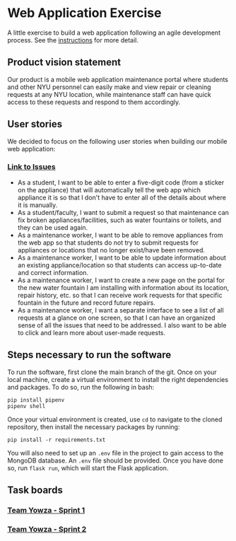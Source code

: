 # Web Application Exercise

A little exercise to build a web application following an agile development process. See the [instructions](instructions.md) for more detail.

## Product vision statement

Our product is a mobile web application maintenance portal where students and other NYU personnel can easily make and view repair or cleaning requests at any NYU location, while maintenance staff can have quick access to these requests and respond to them accordingly.

## User stories

We decided to focus on the following user stories when building our mobile web application:
### [Link to Issues](https://github.com/software-students-fall2024/2-web-app-yowza/issues)
- As a student, I want to be able to enter a five-digit code (from a sticker on the appliance) that will automatically tell the web app which appliance it is so that I don't have to enter all of the details about where it is manually.
- As a student/faculty, I want to submit a request so that maintenance can fix broken appliances/facilities, such as water fountains or toilets, and they can be used again.
- As a maintenance worker, I want to be able to remove appliances from the web app so that students do not try to submit requests for appliances or locations that no longer exist/have been removed.
- As a maintenance worker, I want to be able to update information about an existing appliance/location so that students can access up-to-date and correct information.
- As a maintenance worker, I want to create a new page on the portal for the new water fountain I am installing with information about its location, repair history, etc. so that I can receive work requests for that specific fountain in the future and record future repairs.
- As a maintenance worker, I want a separate interface to see a list of all requests at a glance on one screen, so that I can have an organized sense of all the issues that need to be addressed. I also want to be able to click and learn more about user-made requests.

## Steps necessary to run the software

To run the software, first clone the main branch of the git. Once on your local machine, create a virtual environment to install the right dependencies and packages. To do so, run the following in bash:
```
pip install pipenv
pipenv shell
```
Once your virtual environment is created, use `cd` to navigate to the cloned repository, then install the necessary packages by running:
```
pip install -r requirements.txt
```
You will also need to set up an `.env` file in the project to gain access to the MongoDB database. An `.env` file should be provided. Once you have done so, run `flask run`, which will start the Flask application.


## Task boards

### [Team Yowza - Sprint 1](https://github.com/orgs/software-students-fall2024/projects/41)
### [Team Yowza - Sprint 2](https://github.com/orgs/software-students-fall2024/projects/91)
